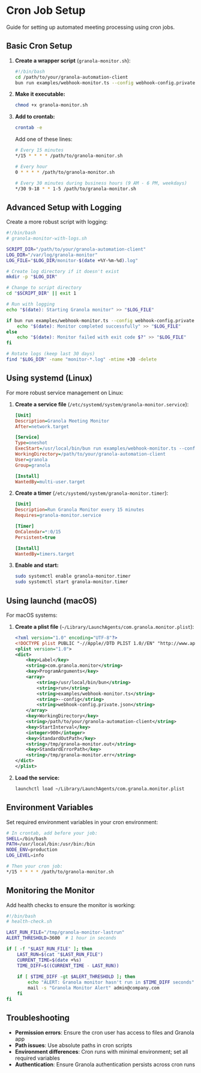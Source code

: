 # Cron Job Setup

Guide for setting up automated meeting processing using cron jobs.

## Basic Cron Setup

1. **Create a wrapper script** (`granola-monitor.sh`):
   ```bash
   #!/bin/bash
   cd /path/to/your/granola-automation-client
   bun run examples/webhook-monitor.ts --config webhook-config.private.json
   ```

2. **Make it executable:**
   ```bash
   chmod +x granola-monitor.sh
   ```

3. **Add to crontab:**
   ```bash
   crontab -e
   ```

   Add one of these lines:

   ```bash
   # Every 15 minutes
   */15 * * * * /path/to/granola-monitor.sh

   # Every hour
   0 * * * * /path/to/granola-monitor.sh

   # Every 30 minutes during business hours (9 AM - 6 PM, weekdays)
   */30 9-18 * * 1-5 /path/to/granola-monitor.sh
   ```

## Advanced Setup with Logging

Create a more robust script with logging:

```bash
#!/bin/bash
# granola-monitor-with-logs.sh

SCRIPT_DIR="/path/to/your/granola-automation-client"
LOG_DIR="/var/log/granola-monitor"
LOG_FILE="$LOG_DIR/monitor-$(date +%Y-%m-%d).log"

# Create log directory if it doesn't exist
mkdir -p "$LOG_DIR"

# Change to script directory
cd "$SCRIPT_DIR" || exit 1

# Run with logging
echo "$(date): Starting Granola monitor" >> "$LOG_FILE"

if bun run examples/webhook-monitor.ts --config webhook-config.private.json >> "$LOG_FILE" 2>&1; then
    echo "$(date): Monitor completed successfully" >> "$LOG_FILE"
else
    echo "$(date): Monitor failed with exit code $?" >> "$LOG_FILE"
fi

# Rotate logs (keep last 30 days)
find "$LOG_DIR" -name "monitor-*.log" -mtime +30 -delete
```

## Using systemd (Linux)

For more robust service management on Linux:

1. **Create a service file** (`/etc/systemd/system/granola-monitor.service`):
   ```ini
   [Unit]
   Description=Granola Meeting Monitor
   After=network.target

   [Service]
   Type=oneshot
   ExecStart=/usr/local/bin/bun run examples/webhook-monitor.ts --config webhook-config.private.json
   WorkingDirectory=/path/to/your/granola-automation-client
   User=granola
   Group=granola

   [Install]
   WantedBy=multi-user.target
   ```

2. **Create a timer** (`/etc/systemd/system/granola-monitor.timer`):
   ```ini
   [Unit]
   Description=Run Granola Monitor every 15 minutes
   Requires=granola-monitor.service

   [Timer]
   OnCalendar=*:0/15
   Persistent=true

   [Install]
   WantedBy=timers.target
   ```

3. **Enable and start:**
   ```bash
   sudo systemctl enable granola-monitor.timer
   sudo systemctl start granola-monitor.timer
   ```

## Using launchd (macOS)

For macOS systems:

1. **Create a plist file** (`~/Library/LaunchAgents/com.granola.monitor.plist`):
   ```xml
   <?xml version="1.0" encoding="UTF-8"?>
   <!DOCTYPE plist PUBLIC "-//Apple//DTD PLIST 1.0//EN" "http://www.apple.com/DTDs/PropertyList-1.0.dtd">
   <plist version="1.0">
   <dict>
       <key>Label</key>
       <string>com.granola.monitor</string>
       <key>ProgramArguments</key>
       <array>
           <string>/usr/local/bin/bun</string>
           <string>run</string>
           <string>examples/webhook-monitor.ts</string>
           <string>--config</string>
           <string>webhook-config.private.json</string>
       </array>
       <key>WorkingDirectory</key>
       <string>/path/to/your/granola-automation-client</string>
       <key>StartInterval</key>
       <integer>900</integer>
       <key>StandardOutPath</key>
       <string>/tmp/granola-monitor.out</string>
       <key>StandardErrorPath</key>
       <string>/tmp/granola-monitor.err</string>
   </dict>
   </plist>
   ```

2. **Load the service:**
   ```bash
   launchctl load ~/Library/LaunchAgents/com.granola.monitor.plist
   ```

## Environment Variables

Set required environment variables in your cron environment:

```bash
# In crontab, add before your job:
SHELL=/bin/bash
PATH=/usr/local/bin:/usr/bin:/bin
NODE_ENV=production
LOG_LEVEL=info

# Then your cron job:
*/15 * * * * /path/to/granola-monitor.sh
```

## Monitoring the Monitor

Add health checks to ensure the monitor is working:

```bash
#!/bin/bash
# health-check.sh

LAST_RUN_FILE="/tmp/granola-monitor-lastrun"
ALERT_THRESHOLD=3600  # 1 hour in seconds

if [ -f "$LAST_RUN_FILE" ]; then
    LAST_RUN=$(cat "$LAST_RUN_FILE")
    CURRENT_TIME=$(date +%s)
    TIME_DIFF=$((CURRENT_TIME - LAST_RUN))
    
    if [ $TIME_DIFF -gt $ALERT_THRESHOLD ]; then
        echo "ALERT: Granola monitor hasn't run in $TIME_DIFF seconds" | \
        mail -s "Granola Monitor Alert" admin@company.com
    fi
fi
```

## Troubleshooting

- **Permission errors**: Ensure the cron user has access to files and Granola app
- **Path issues**: Use absolute paths in cron scripts
- **Environment differences**: Cron runs with minimal environment; set all required variables
- **Authentication**: Ensure Granola authentication persists across cron runs